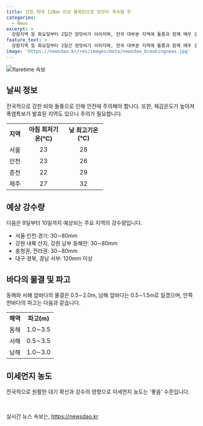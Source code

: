 ```yaml
---
title: 강원 최대 120㎜ 이상 물폭탄으로 장맛비 계속될 듯
categories:
  - News
excerpt: >
  강원지역 등 화요일부터 2일간 장맛비가 이어지며, 전국 대부분 지역에 돌풍과 함께 매우 강한 비가 예상된다. 남부지방과 제주도에서는 최고 체감온도가 31도 안팎으로 상승해 폭염특보가 발령될 것으로 예상되며, 미세먼지 농도는 좋음 수준을 보일 것으로 전망된다. 10일까지 동해·서해 앞바다에서 0.5∼2.0m, 남해 앞바다에서 0.5∼1.5m로 파고가 일 것으로 예상된다.
feature_text: >
  강원지역 등 화요일부터 2일간 장맛비가 이어지며, 전국 대부분 지역에 돌풍과 함께 매우 강한 비가 예상된다. 남부지방과 제주도에서는 최고 체감온도가 31도 안팎으로 상승해 폭염특보가 발령될 것으로 예상되며, 미세먼지 농도는 좋음 수준을 보일 것으로 전망된다. 10일까지 동해·서해 앞바다에서 0.5∼2.0m, 남해 앞바다에서 0.5∼1.5m로 파고가 일 것으로 예상된다.
image: 'https://newsdao.kr/res/images/meta/newsdao_breakingnews.jpg'
---
```


<p><img src="https://newsdao.kr/res/images/meta/newsdao_breakingnews.jpg" alt="flaretime 속보" /></p>

<h2 data-ke-size="size26">날씨 정보</h2>

<p data-ke-size="size16">전국적으로 강한 비와 돌풍으로 인해 안전에 주의해야 합니다. 또한, 체감온도가 높아져 폭염특보가 발효된 지역도 있으니 주의가 필요합니다.</p>

<table>
  <tr>
    <td style="text-align: left;"><b>지역</b></td>
    <td style="text-align: center; width: 90px;"><b>아침 최저기온(℃)</b></td>
    <td style="text-align: center; width: 90px;"><b>낮 최고기온(℃)</b></td>
  </tr>
  <tr>
    <td style="text-align: left;">서울</td>
    <td style="text-align: center;">23</td>
    <td style="text-align: center;">28</td>
  </tr>
  <tr>
    <td style="text-align: left;">인천</td>
    <td style="text-align: center;">23</td>
    <td style="text-align: center;">26</td>
  </tr>
  <tr>
    <td style="text-align: left;">춘천</td>
    <td style="text-align: center;">22</td>
    <td style="text-align: center;">29</td>
  </tr>
  <tr>  
    <td style="text-align: left;">제주</td>
    <td style="text-align: center;">27</td>
    <td style="text-align: center;">32</td>
  </tr>
</table>

<h2 data-ke-size="size26">예상 강수량</h2>

<p data-ke-size="size16">다음은 9일부터 10일까지 예상되는 주요 지역의 강수량입니다. </p>

<ul>
  <li>서울·인천·경기: 30∼80mm</li>
  <li>강원 내륙·산지, 강원 남부 동해안: 30∼80mm</li>
  <li>충청권, 전라권: 30∼80mm</li>
  <li>대구·경북, 경남 서부: 120mm 이상</li>
</ul>

<h2 data-ke-size="size26">바다의 물결 및 파고</h2>

<p data-ke-size="size16">동해와 서해 앞바다의 물결은 0.5∼2.0m, 남해 앞바다는 0.5∼1.5m로 일겠으며, 안쪽 먼바다의 파고는 다음과 같습니다. </p>

<table>
  <tr>
    <td style="text-align: left;"><b>해역</b></td>
    <td style="text-align: center; height: 17px;"><b>파고(m)</b></td>
  </tr>
  <tr>
    <td style="text-align: left;">동해</td>
    <td style="text-align: center;">1.0∼3.5</td>
  </tr>
  <tr>
    <td style="text-align: left;">서해</td>
    <td style="text-align: center;">0.5∼3.5</td>
  </tr>
  <tr>
    <td style="text-align: left;">남해</td>
    <td style="text-align: center;">1.0∼3.0</td>
  </tr>
</table>

<h2 data-ke-size="size26">미세먼지 농도</h2>

<p data-ke-size="size16">전국적으로 원활한 대기 확산과 강수의 영향으로 미세먼지 농도는 '좋음' 수준입니다.</p>

<p data-ke-size="size16">&nbsp;</p>
실시간 뉴스 속보는, <a href="https://newsdao.kr" rel="dofollow">https://newsdao.kr</a>


